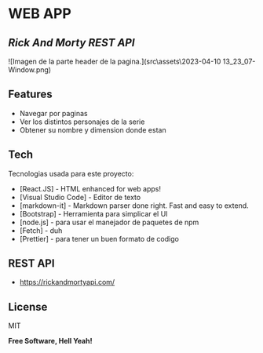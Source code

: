 # WEB APP
## _Rick And Morty REST API_


![Imagen de la parte header de la pagina.](src\assets\2023-04-10 13_23_07-Window.png)



## Features

- Navegar por paginas
- Ver los distintos personajes de la serie
- Obtener su nombre y dimension donde estan

## Tech

Tecnologias usada para este proyecto:

- [React.JS] - HTML enhanced for web apps!
- [Visual Studio Code] - Editor de texto
- [markdown-it] - Markdown parser done right. Fast and easy to extend.
- [Bootstrap] - Herramienta para simplicar el UI
- [node.js] - para usar el manejador de paquetes de npm
- [Fetch] - duh
- [Prettier] - para tener un buen formato de codigo


## REST API
- https://rickandmortyapi.com/

## License

MIT

**Free Software, Hell Yeah!**


